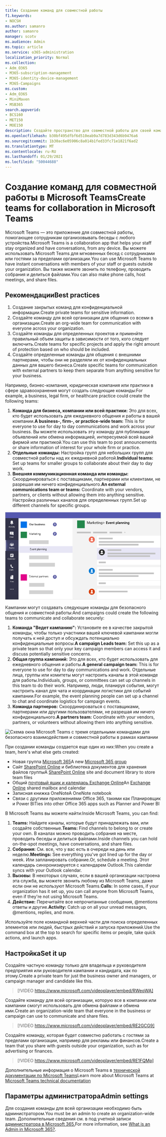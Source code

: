 ```yaml
---
title: Создание команд для совместной работы
f1.keywords:
- NOCSH
ms.author: samanro
author: samanro
manager: scotv
ms.audience: Admin
ms.topic: article
ms.service: o365-administration
localization_priority: Normal
ms.collection:
- Adm_O365
- M365-subscription-management
- M365-identity-device-management
- M365-Campaigns
ms.custom:
- Adm_O365
- MiniMaven
- MSB365
search.appverid:
- BCS160
- MET150
- MOE150
description: Создайте пространство для совместной работы для своей команды с помощью Microsoft Teams.
ms.openlocfilehash: b30bf495dfbf6d510eab9a7d783d343d6b9476a6
ms.sourcegitcommit: 1b30ac6e05906c8a014b1fed33fc71e1821f6ad2
ms.translationtype: MT
ms.contentlocale: ru-RU
ms.lasthandoff: 01/29/2021
ms.locfileid: "50044688"
---
```

# <a name="create-teams-for-collaboration-in-microsoft-teams"></a><span data-ttu-id="a2d81-103">Создание команд для совместной работы в Microsoft Teams</span><span class="sxs-lookup"><span data-stu-id="a2d81-103">Create teams for collaboration in Microsoft Teams</span></span>

<span data-ttu-id="a2d81-104">Microsoft Teams — это приложение для совместной работы, помогающее сотрудникам организовывать беседы с любого устройства.</span><span class="sxs-lookup"><span data-stu-id="a2d81-104">Microsoft Teams is a collaboration app that helps your staff stay organized and have conversations, from any device.</span></span> <span data-ttu-id="a2d81-105">Вы можете использовать Microsoft Teams для мгновенных бесед с сотрудниками или гостями за пределами организации.</span><span class="sxs-lookup"><span data-stu-id="a2d81-105">You can use Microsoft Teams to have instant conversations with members of your staff or guests outside your organization.</span></span> <span data-ttu-id="a2d81-106">Вы также можете звонить по телефону, проводить собрания и делиться файлами.</span><span class="sxs-lookup"><span data-stu-id="a2d81-106">You can also make phone calls, host meetings, and share files.</span></span>

## <a name="best-practices"></a><span data-ttu-id="a2d81-107">Рекомендации</span><span class="sxs-lookup"><span data-stu-id="a2d81-107">Best practices</span></span>

1. <span data-ttu-id="a2d81-108">Создание закрытых команд для конфиденциальной информации.</span><span class="sxs-lookup"><span data-stu-id="a2d81-108">Create private teams for sensitive information.</span></span>
1. <span data-ttu-id="a2d81-109">Создайте команду для всей организации для общения со всеми в организации.</span><span class="sxs-lookup"><span data-stu-id="a2d81-109">Create an org-wide team for communication with everyone across your organization.</span></span>
1. <span data-ttu-id="a2d81-110">Создайте команды для определенных проектов и применйте правильный объем защиты в зависимости от того, кого следует включить.</span><span class="sxs-lookup"><span data-stu-id="a2d81-110">Create teams for specific projects and apply the right amount of protection based on who should be included.</span></span>
1. <span data-ttu-id="a2d81-111">Создайте определенные команды для общения с внешними партнерами, чтобы они не разделяли их от конфиденциальных данных для вашего бизнеса.</span><span class="sxs-lookup"><span data-stu-id="a2d81-111">Create specific teams for communication with external partners to keep them separate from anything sensitive for your business.</span></span>

<span data-ttu-id="a2d81-112">Например, бизнес-компания, юридическая компания или практики в сфере здравоохранения могут создать следующие команды:</span><span class="sxs-lookup"><span data-stu-id="a2d81-112">For example, a business, legal firm, or healthcare practice could create the following teams:</span></span>

1. <span data-ttu-id="a2d81-113">**Команда для бизнеса, компании или всей практики:** Это для всех, кто будет использовать для ежедневного общения и работы в вашей компании.</span><span class="sxs-lookup"><span data-stu-id="a2d81-113">**A business-, firm-, or practice-wide team:** This is for everyone to use for day to day communications and work across your business.</span></span> <span data-ttu-id="a2d81-114">Вы можете использовать эту команду для публикации объявлений или обмена информацией, интересуемой всей вашей фирмой или практикой.</span><span class="sxs-lookup"><span data-stu-id="a2d81-114">You can use this team to post announcements or share information of interest for your whole firm or practice.</span></span>
1. <span data-ttu-id="a2d81-115">**Отдельные команды:** Настройка групп для небольших групп для совместной работы над их ежедневной работой.</span><span class="sxs-lookup"><span data-stu-id="a2d81-115">**Individual teams:** Set up teams for smaller groups to collaborate about their day to day work.</span></span>
1. <span data-ttu-id="a2d81-116">**Внешняя коммуникационная команда или команды:** Скоординироваться с поставщиками, партнерами или клиентами, не разрешая им ничего конфиденциального.</span><span class="sxs-lookup"><span data-stu-id="a2d81-116">**An external communications team or teams:** Coordinate with your vendors, partners, or clients without allowing them into anything sensitive.</span></span> <span data-ttu-id="a2d81-117">Настройка различных каналов для определенных групп.</span><span class="sxs-lookup"><span data-stu-id="a2d81-117">Set up different channels for specific groups.</span></span>

![Схема окна Microsoft Teams с тремя отдельными командами для безопасного общения и совместной работы в компании](../media/m365-democracy-teams-business-collab.png)

<span data-ttu-id="a2d81-119">Кампании могут создавать следующие команды для безопасного общения и совместной работы:</span><span class="sxs-lookup"><span data-stu-id="a2d81-119">And campaigns could create the following teams to communicate and collaborate securely:</span></span>

1. <span data-ttu-id="a2d81-120">**Команда "Ведет кампанию":** Установите ее в качестве закрытой команды, чтобы только участники вашей ключевой кампании могли получать к ней доступ и обсуждать потенциально конфиденциальные вопросы.</span><span class="sxs-lookup"><span data-stu-id="a2d81-120">**A campaign Leads team:** Set this up as a private team so that only your key campaign members can access it and discuss potentially sensitive concerns.</span></span>
2. <span data-ttu-id="a2d81-121">**Общая группа кампаний:** Это для всех, кто будет использовать для ежедневного общения и работы.</span><span class="sxs-lookup"><span data-stu-id="a2d81-121">**A general campaign team:** This is for everyone to use for day to day communications and work.</span></span> <span data-ttu-id="a2d81-122">Отдельные лица, группы или комитеты могут настроить каналы в этой команде для работы.</span><span class="sxs-lookup"><span data-stu-id="a2d81-122">Individuals, groups, or committees can set up channels in this team to do their work.</span></span> <span data-ttu-id="a2d81-123">Например, люди, планируя события, могут настроить канал для чата и координации логистики для событий кампании.</span><span class="sxs-lookup"><span data-stu-id="a2d81-123">For example, the event planning people can set up a channel to chat and coordinate logistics for campaign events.</span></span>
3. <span data-ttu-id="a2d81-124">**Команда партнеров:** Скоординироваться с поставщиками, партнерами или другими пользователями, не разрешая им ничего конфиденциального.</span><span class="sxs-lookup"><span data-stu-id="a2d81-124">**A partners team:** Coordinate with your vendors, partners, or volunteers without allowing them into anything sensitive.</span></span>

![Схема окна Microsoft Teams с тремя отдельными командами для безопасного взаимодействия и совместной работы в рамках кампании](../media/m365-democracy-teams-collab.png)

<span data-ttu-id="a2d81-126">При создании команды создается еще один из них:</span><span class="sxs-lookup"><span data-stu-id="a2d81-126">When you create a team, here's what else gets created:</span></span>

- <span data-ttu-id="a2d81-127">Новая группа [Microsoft 365](https://docs.microsoft.com/MicrosoftTeams/office-365-groups)</span><span class="sxs-lookup"><span data-stu-id="a2d81-127">A new [Microsoft 365 group](https://docs.microsoft.com/MicrosoftTeams/office-365-groups)</span></span>
- <span data-ttu-id="a2d81-128">Сайт [SharePoint Online](https://docs.microsoft.com/MicrosoftTeams/sharepoint-onedrive-interact) и библиотека документов для хранения файлов группы</span><span class="sxs-lookup"><span data-stu-id="a2d81-128">A [SharePoint Online](https://docs.microsoft.com/MicrosoftTeams/sharepoint-onedrive-interact) site and document library to store team files</span></span>
- <span data-ttu-id="a2d81-129">Общий [почтовый ящик и календарь Exchange Online](https://docs.microsoft.com/MicrosoftTeams/exchange-teams-interact)</span><span class="sxs-lookup"><span data-stu-id="a2d81-129">An [Exchange Online](https://docs.microsoft.com/MicrosoftTeams/exchange-teams-interact) shared mailbox and calendar</span></span>
- <span data-ttu-id="a2d81-130">Записная книжка OneNote</span><span class="sxs-lookup"><span data-stu-id="a2d81-130">A OneNote notebook</span></span>
- <span data-ttu-id="a2d81-131">Связи с другими приложениями Office 365, такими как Планировщик и Power BI</span><span class="sxs-lookup"><span data-stu-id="a2d81-131">Ties into other Office 365 apps such as Planner and Power BI</span></span>

<span data-ttu-id="a2d81-132">В Microsoft Teams вы можете найти:</span><span class="sxs-lookup"><span data-stu-id="a2d81-132">Inside Microsoft Teams, you can find:</span></span>

1. <span data-ttu-id="a2d81-133">**Teams:** Найдите каналы, которые будут принадлежать вам, или создайте собственные.</span><span class="sxs-lookup"><span data-stu-id="a2d81-133">**Teams:** Find channels to belong to or create your own.</span></span> <span data-ttu-id="a2d81-134">В каналах можно проводить собрания на месте, проводить беседы и делиться файлами.</span><span class="sxs-lookup"><span data-stu-id="a2d81-134">Inside channels you can hold on-the-spot meetings, have conversations, and share files.</span></span>
2. <span data-ttu-id="a2d81-135">**Собрания:** См. все, что у вас есть в очереди на день или неделю.</span><span class="sxs-lookup"><span data-stu-id="a2d81-135">**Meetings:** See everything you've got lined up for the day or week.</span></span> <span data-ttu-id="a2d81-136">Или запланировать собрание.</span><span class="sxs-lookup"><span data-stu-id="a2d81-136">Or, schedule a meeting.</span></span> <span data-ttu-id="a2d81-137">Этот календарь синхронизируется с календарем Outlook.</span><span class="sxs-lookup"><span data-stu-id="a2d81-137">This calendar syncs with your Outlook calendar.</span></span>
3. <span data-ttu-id="a2d81-138">**Вызовы:** В некоторых случаях, если в вашей организации настроена эта служба, вы можете звонить любому из Microsoft Teams, даже если они не используют Microsoft Teams.</span><span class="sxs-lookup"><span data-stu-id="a2d81-138">**Calls:** In some cases, if your organization has it set up, you can call anyone from Microsoft Teams, even if they're not using Microsoft Teams.</span></span>
4. <span data-ttu-id="a2d81-139">**Действие:** Перечитайте все непрочитанные сообщения, @mentions ответы и другие.</span><span class="sxs-lookup"><span data-stu-id="a2d81-139">**Activity:** Catch up on all your unread messages, @mentions, replies, and more.</span></span>

<span data-ttu-id="a2d81-140">Используйте поле командной верхней части для поиска определенных элементов или людей, быстрых действий и запуска приложений.</span><span class="sxs-lookup"><span data-stu-id="a2d81-140">Use the command box at the top to search for specific items or people, take quick actions, and launch apps.</span></span>

## <a name="set-it-up"></a><span data-ttu-id="a2d81-141">Настройка</span><span class="sxs-lookup"><span data-stu-id="a2d81-141">Set it up</span></span>

<span data-ttu-id="a2d81-142">Создайте частную команду только для владельца и руководителя предприятия или руководителя кампании и кандидата, как по этому.</span><span class="sxs-lookup"><span data-stu-id="a2d81-142">Create a private team for just the business owner and managers, or campaign manager and candidate like this.</span></span>

> [!VIDEO https://www.microsoft.com/videoplayer/embed/RWeqWA]

<span data-ttu-id="a2d81-143">Создайте команду для всей организации, которую все в компании или кампании смогут использовать для обмена файлами и обмена ими.</span><span class="sxs-lookup"><span data-stu-id="a2d81-143">Create an organization-wide team that everyone in the business or campaign can use to communicate and share files.</span></span>

> [!VIDEO https://www.microsoft.com/videoplayer/embed/RE2GCG9]

<span data-ttu-id="a2d81-144">Создайте команду, которая будет совместно работать с гостями за пределами организации, например для рекламы или финансов.</span><span class="sxs-lookup"><span data-stu-id="a2d81-144">Create a team that you share with guests outside your organization, such as for advertising or finances.</span></span>

> [!VIDEO https://www.microsoft.com/videoplayer/embed/RE1FQMp]

<span data-ttu-id="a2d81-145">Дополнительные информация о Microsoft Teams в [технической документации по Microsoft Teams](https://docs.microsoft.com/microsoftteams/microsoft-teams)</span><span class="sxs-lookup"><span data-stu-id="a2d81-145">Learn more about Microsoft Teams at [Microsoft Teams technical documentation](https://docs.microsoft.com/microsoftteams/microsoft-teams)</span></span>

## <a name="admin-settings"></a><span data-ttu-id="a2d81-146">Параметры администратора</span><span class="sxs-lookup"><span data-stu-id="a2d81-146">Admin settings</span></span>

<span data-ttu-id="a2d81-147">Для создания команды для всей организации необходимо быть администратором.</span><span class="sxs-lookup"><span data-stu-id="a2d81-147">You must be an admin to create an organization-wide team.</span></span> <span data-ttu-id="a2d81-148">Дополнительные сведения см. в под учетной записи [администратора в Microsoft 365.](https://support.office.com/article/what-is-an-admin-e123627e-4892-4461-b9aa-1b6d57a5cfa4?ui=en-US&rs=en-US&ad=US)</span><span class="sxs-lookup"><span data-stu-id="a2d81-148">For more information, see [What is an Admin in Microsoft 365?](https://support.office.com/article/what-is-an-admin-e123627e-4892-4461-b9aa-1b6d57a5cfa4?ui=en-US&rs=en-US&ad=US).</span></span>

